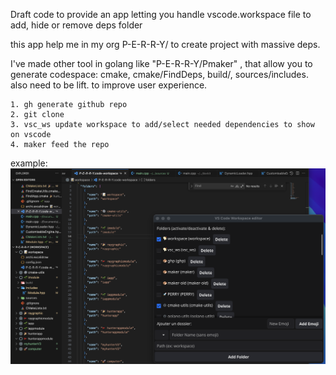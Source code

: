 Draft code to provide an app letting you handle vscode.workspace file to add, hide or remove deps folder

this app help me in my org P-E-R-R-Y/ to create project with massive deps.

I've made other tool in golang like "P-E-R-R-Y/Pmaker" , that allow you to generate codespace: cmake, cmake/FindDeps, build/, sources/includes. also need to be lift. to improve user experience.

```
1. gh generate github repo
2. git clone
3. vsc_ws update workspace to add/select needed dependencies to show on vscode
4. maker feed the repo
```
example:
![vsc_ws print screen](./docs/assets/example.png)
